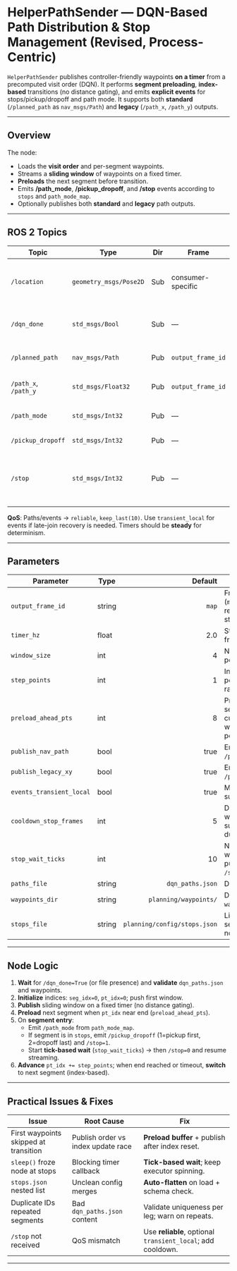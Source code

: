 # HelperPathSender — DQN-Based Path Distribution & Stop Management (Revised, Process-Centric)

`HelperPathSender` publishes controller-friendly waypoints **on a timer** from a precomputed visit order (DQN). It performs **segment preloading**, **index-based** transitions (no distance gating), and emits **explicit events** for stops/pickup/dropoff and path mode. It supports both **standard** (`/planned_path` as `nav_msgs/Path`) and **legacy** (`/path_x`, `/path_y`) outputs.

---

## Overview
The node:
- Loads the **visit order** and per-segment waypoints.
- Streams a **sliding window** of waypoints on a fixed timer.
- **Preloads** the next segment before transition.
- Emits **/path_mode**, **/pickup_dropoff**, and **/stop** events according to `stops` and `path_mode_map`.
- Optionally publishes both **standard** and **legacy** path outputs.

---

## ROS 2 Topics

| Topic | Type | Dir | Frame | Notes |
|---|---|---|---|---|
| `/location` | `geometry_msgs/Pose2D` | Sub | consumer-specific | Used for diagnostics/ROI only (no distance gating). |
| `/dqn_done` | `std_msgs/Bool` | Sub | — | Start signal once DQN writes `dqn_paths.json`. |
| `/planned_path` | `nav_msgs/Path` | Pub | `output_frame_id` | Sliding window of waypoints (standard). |
| `/path_x`, `/path_y` | `std_msgs/Float32` | Pub | `output_frame_id` | Legacy per-axis streaming (windowed). |
| `/path_mode` | `std_msgs/Int32` | Pub | — | 0=straight, 1=curve, 2=start/finish. |
| `/pickup_dropoff` | `std_msgs/Int32` | Pub | — | 1=pickup, 2=dropoff. |
| `/stop` | `std_msgs/Int32` | Pub | — | 1=request stop, 0=clear. (Optional: subscribe to `/stop_ack` for FSM acks.) |

**QoS**: Paths/events → `reliable`, `keep_last(10)`. Use `transient_local` for events if late-join recovery is needed. Timers should be **steady** for determinism.

---

## Parameters

| Parameter | Type | Default | Notes |
|---|---|---:|---|
| `output_frame_id` | string | `map` | Frame for outputs (`map` recommended for static tracks). |
| `timer_hz` | float | 2.0 | Streaming frequency. |
| `window_size` | int | 4 | Number of points per window. |
| `step_points` | int | 1 | Index increment per tick (advance rate). |
| `preload_ahead_pts` | int | 8 | Preload next segment when current index within this many points of the end. |
| `publish_nav_path` | bool | true | Enable `/planned_path`. |
| `publish_legacy_xy` | bool | true | Enable `/path_x`, `/path_y`. |
| `events_transient_local` | bool | true | Make events survive restarts. |
| `cooldown_stop_frames` | int | 5 | Debounce window to suppress duplicate `/stop`. |
| `stop_wait_ticks` | int | 10 | Non-blocking wait ticks after publishing `/stop=1`. |
| `paths_file` | string | `dqn_paths.json` | DQN output file. |
| `waypoints_dir` | string | `planning/waypoints/` | Directory for `waypoints_*.json`. |
| `stops_file` | string | `planning/config/stops.json` | List of stop segment IDs or node IDs. |

---

## Node Logic

1. **Wait** for `/dqn_done=True` (or file presence) and **validate** `dqn_paths.json` and waypoints.
2. **Initialize** indices: `seg_idx=0`, `pt_idx=0`; push first window.
3. **Publish** sliding window on a fixed timer (no distance gating).
4. **Preload** next segment when `pt_idx` near end (`preload_ahead_pts`).
5. On **segment entry**:
   - Emit `/path_mode` from `path_mode_map`.
   - If segment is in `stops`, emit `/pickup_dropoff` (1=pickup first, 2=dropoff last) and `/stop=1`.
   - Start **tick-based wait** (`stop_wait_ticks`) → then `/stop=0` and resume streaming.
6. **Advance** `pt_idx += step_points`; when end reached or timeout, **switch** to next segment (index-based).

---

## Practical Issues & Fixes

| Issue | Root Cause | Fix |
|---|---|---|
| First waypoints skipped at transition | Publish order vs index update race | **Preload buffer** + publish after index reset. |
| `sleep()` froze node at stops | Blocking timer callback | **Tick-based wait**; keep executor spinning. |
| `stops.json` nested list | Unclean config merges | **Auto-flatten** on load + schema check. |
| Duplicate IDs repeated segments | Bad `dqn_paths.json` content | Validate uniqueness per leg; warn on repeats. |
| `/stop` not received | QoS mismatch | Use **reliable**, optional `transient_local`; add cooldown. |

---

